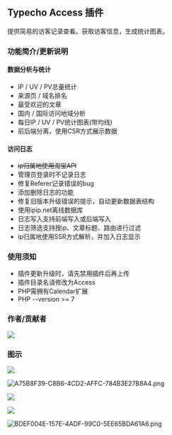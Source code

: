 ## Typecho Access 插件

提供简易的访客记录查看。获取访客信息，生成统计图表。

### 功能简介/更新说明

#### 数据分析与统计

* IP / UV / PV总量统计
* 来源页 / 域名排名
* 最受欢迎的文章
* 国内 / 国际访问地域分析
* 每日IP / UV / PV统计图表(带均线)
* 前后端分离，使用CSR方式展示数据

#### 访问日志

* ~~ip归属地使用淘宝API~~
* 管理员登录时不记录日志
* 修复Referer记录错误的bug
* 添加删除日志的功能
* 修复旧版本升级错误的提示，自动更新数据表结构
* 使用ipip.net离线数据库
* 日志写入支持前端写入或后端写入
* 日志筛选支持按ip、文章标题、路由进行过滤
* ip归属地使用SSR方式解析，并加入日志显示

### 使用须知

* 插件更新升级时，请先禁用插件后再上传
* 插件目录名请修改为Access
* PHP需拥有Calendar扩展
* PHP --version >= 7

### 作者/贡献者
<a href="https://github.com/kokororin/typecho-plugin-Access/graphs/contributors">
  <img src="https://contrib.rocks/image?repo=kokororin/typecho-plugin-Access" />
</a>

### 图示
![](https://static-files.kotori.love/blog/2015/12/4187563925.jpg)

![A75B8F39-C8B6-4CD2-AFFC-784B3E27B8A4.png](https://static-files.kotori.love/blog/2015/12/2019049143.png)

![](https://static-files.kotori.love/blog/2016/08/1564663056.png)

![](https://static-files.kotori.love/blog/2016/08/1121750290.png)

![BDEF004E-157E-4ADF-99C0-5EE65BDA61A6.png](https://static-files.kotori.love/blog/2016/11/3973345673.png)
